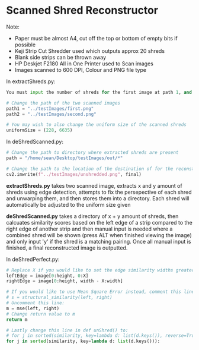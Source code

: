# Scanned Shred Reconstructor

Note:
* Paper must be almost A4, cut off the top or bottom of empty bits if possible
* Keji Strip Cut Shredder used which outputs approx 20 shreds
* Blank side strips can be thrown away
* HP Deskjet F2180 All in One Printer used to Scan images
* Images scanned to 600 DPI, Colour and PNG file type


In extractShreds.py:

```python
You must input the number of shreds for the first image at path 1, and then for the second image at path 2

# Change the path of the two scanned images
path1 = "../testImages/first.png"
path2 = "../testImages/second.png"

# You may wish to also change the uniform size of the scanned shreds
uniformSize = (228, 6635)
```


In deShredScanned.py:

```python
# Change the path to directory where extracted shreds are present
path = "/home/sean/Desktop/testImages/out/*"

# Change the path to the location of the destination of for the reconstructed image
cv2.imwrite(f"../testImages/unshredded.png", final)
```


**extractShreds.py** takes two scanned image, extracts x and y amount of shreds using edge detection, attempts to fix the persepective of each shred and unwarping them, and then stores them into a directory. Each shred will automatically be adjusted to the uniform size given


**deShredScanned.py** takes a directory of x + y amount of shreds, then calcuates similarity scores based on the left edge of a strip compared to the right edge of another strip and then manual input is needed where a combined shred will be shown (press ALT when finished viewing the image) and only input 'y' if the shred is a matching pairing. Once all manual input is finished, a final reconstructed image is outputted.


In deShredPerfect.py:

```python
# Replace X if you would like to set the edge similarity widths greater than 1
leftEdge = image[0:height, 0:X]   
rightEdge = image[0:height, width - X:width]

# If you would like to use Mean Square Error instead, comment this line:
# s = structural_similarity(left, right)
# Uncomment this line:
m = mse(left, right)
# Change return value to m
return m

# Lastly change this line in def unShred() to:
# for j in sorted(similarity, key=lambda d: list(d.keys()), reverse=True):
for j in sorted(similarity, key=lambda d: list(d.keys())):
```
